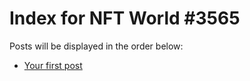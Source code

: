 # Index for NFT World #3565
Posts will be displayed in the order below:

- [Your first post](./001-first.md)

